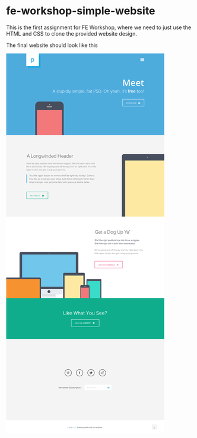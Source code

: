# fe-workshop-simple-website
This is the first assignment for FE Workshop, where we need to just use the HTML and CSS to clone the provided website design. 

The final website should look like this

![Expected Website Output](https://github.com/drhhusain/fe-workshop-simple-website/blob/main/desktop.png?raw=true)
